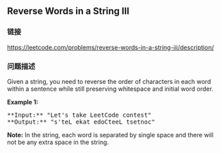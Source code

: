 ## Reverse Words in a String III  
### 链接  
https://leetcode.com/problems/reverse-words-in-a-string-iii/description/  
### 问题描述
Given a string, you need to reverse the order of characters in each word within a sentence while still preserving whitespace and initial word order.

**Example 1:**<br />
<pre>
**Input:** "Let's take LeetCode contest"
**Output:** "s'teL ekat edoCteeL tsetnoc"
</pre>


**Note:**
In the string, each word is separated by single space and there will not be any extra space in the string.

